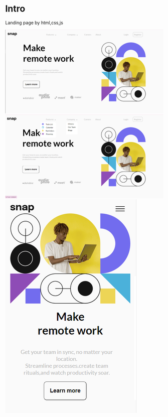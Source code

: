 # Intro
Landing page by html,css,js  

![The result for Desktop Screen](./intro-1.PNG)
![The result for Desktop Screen](./intro-2.PNG)
![The result for Mobile Screen](./intro-3.PNG)